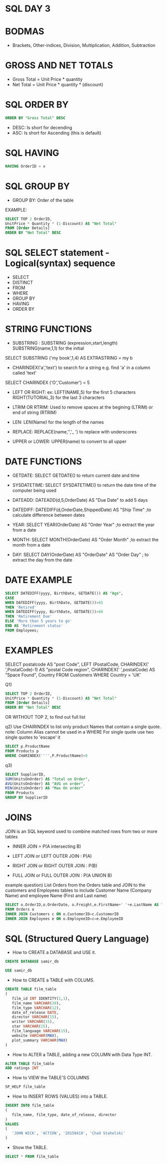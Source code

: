 # SQL DAY 3

# BODMAS
- Brackets, Other-indices, Division, Multiplication, Addition, Subtraction

# GROSS AND NET TOTALS
- Gross Total = Unit Price * quantity
- Net Total = Unit Price * quantity * (discount)

# SQL ORDER BY
```SQL
ORDER BY "Gross Total" DESC
```
- DESC: Is short for decending
- ASC: Is short for Ascending (this is default)

# SQL HAVING
```SQL
HAVING OrderID = x
```
# SQL GROUP BY
- GROUP BY: Order of the table

EXAMPLE:
```SQL
SELECT TOP 2 OrderID,
UnitPrice * Quantity * (1-Discount) AS "Net Total"
FROM [Order Details]
ORDER BY "Net Total" DESC
```

# SQL SELECT statement - Logical(syntax) sequence
- SELECT
- DISTINCT
- FROM
- WHERE
- GROUP BY
- HAVING
- ORDER BY

# STRING FUNCTIONS

- SUBSTRING : SUBSTRING (expression,start,length)
  SUBSTRING(name,1,1) for the initial

SELECT SUBSTRING ('my book',1,4) AS EXTRASTRING = my b

- CHARINDEX('a','text') to search for a string e.g. find 'a' in a column called 'text'

SELECT CHARINDEX ('O','Customer') = 5

- LEFT OR RIGHT: ex: LEFT(NAME,5) for the first 5 characters
                     RIGHT(TUTORIAL,3) for the last 3 characters

- LTRIM OR RTRIM: Used to remove spaces at the begining (LTRIM) or end of string (RTRIM)

- LEN: LEN(Name) for the length of the names

- REPLACE: REPLACE(name,'','_ ') to replace with underscores

- UPPER or LOWER: UPPER(name) to convert to all upper       

# DATE FUNCTIONS

- GETDATE: SELECT GETDATE() to return current date and time

- SYSDATETIME: SELECT SYSDATETIME() to return the date time of the computer being used

- DATEADD: DATEADD(d,5,OrderDate) AS "Due Date" to add 5 days

- DATEDIFF: DATEDIFF(d,OrderDate,ShippedDate) AS "Ship Time" ;to calculate difference between dates

- YEAR: SELECT YEAR(OrderDate) AS "Order Year" ;to extract the year from a date

- MONTH: SELECT MONTH(OrderDate) AS "Order Month" ;to extract the month from a date

- DAY: SELECT DAY(OrderDate) AS "OrderDate" AS "Order Day" ; to extract the day from the date

# DATE EXAMPLE
```SQL
SELECT DATEDIFF(yyyy, BirthDate, GETDATE()) AS "Age",
CASE
WHEN DATEDIFF(yyyy, BirthDate, GETDATE())>65
THEN 'Retired'
WHEN DATEDIFF(yyyy, BirthDate, GETDATE())>60
THEN 'Retirement Due'
ELSE 'More than 5 years to go'
END AS 'Retirement status'
FROM Employees;
```
# EXAMPLES
SELECT postalcode AS "post Code",
LEFT (PostalCode, CHARINDEX(' ',PostalCode)-1) AS "postal Code region",
CHARINDEX(' ',postalCode) AS "Space Found", Country
FROM Customers
WHERE Country = 'UK'


Q1)
```SQL
SELECT TOP 2 OrderID,
UnitPrice * Quantity * (1-Discount) AS "Net Total"
FROM [Order Details]
ORDER BY "Net Total" DESC
```
OR WITHOUT TOP 2, to find out full list

q2) Use CHAIRINDEX to list only product Names that contain a single quote.
note: Column Alias cannot be used in a WHERE
For single quote use two single quotes to 'escape' it

```SQL
SELECT p.ProductName
FROM Products p
WHERE CHARINDEX('''',P.ProductName)>0
```

q3)
```SQL
SELECT SupplierID,
SUM(UnitsOnOrder) AS "Total on Order",
AVG(UnitsOnOrder) AS "AVG on order",
MIN(UnitsOnOrder) AS "Max On order"
FROM Products
GROUP BY SupplierID
```

# JOINS
JOIN is an SQL keyword used to combine matched rows from two or more tables

- INNER JOIN = P(A intersecting B)

- LEFT JOIN or LEFT OUTER JOIN : P(A)

- RIGHT JOIN or RIGHT OUTER JOIN : P(B)

- FULL JOIN or FULL OUTER JOIN : P(A UNION B)

example question)
List Orders from the Orders table and JOIN to the customers and Employees tables to include Customer Name (Company Name) and employee Name (First and Last name)

```SQL
SELECT o.OrderID,o.OrderDate, o.Freight,e.FirstName+' '+e.LastName AS "Employee Name", c.CompanyName
FROM Orders o
INNER JOIN Customers c ON o.CustomerID=c.CustomerID
INNER JOIN Employees e ON o.EmployeeID=c=e.EmployeeID
```

# SQL (Structured Query Language)
- How to CREATE a DATABASE and USE it.

```SQL
CREATE DATABASE samir_db

USE samir_db
```
- How to CREATE a TABLE with COLUMS.



``` SQL
CREATE TABLE film_table
(
   film_id INT IDENTITY(1,1),
   film_name VARCHAR(20),
   film_type VARCHAR(12),
   date_of_release DATE,
   director VARCHAR(15),
   writer VARCHAR(15),
   star VARCHAR(15),
   film_language VARCHAR(15),
   website VARCHAR(MAX),
   plot_summary VARCHAR(MAX)
)
```

- How to ALTER a TABLE, adding a new COLUMN with Data Type INT.

``` SQL
ALTER TABLE film_table
ADD ratings INT
```
- How to VIEW the TABLE'S COLUMNS

```SQL
SP_HELP film_table
```

- How to INSERT ROWS (VALUES) into a TABLE.

```SQL
INSERT INTO film_table
(
   film_name, film_type, date_of_release, director
)
VALUES
(
   'JOHN WICK', 'ACTION', '20150410', 'Chad Stahelski'
)
```
- Show the TABLE.

```SQL
SELECT * FROM film_table
```

